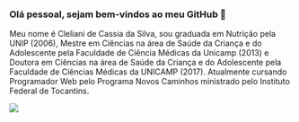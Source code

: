 ### Olá pessoal, sejam bem-vindos ao meu GitHub 👋

Meu nome é Cleliani de Cassia da Silva, sou graduada em Nutrição pela UNIP (2006), Mestre em Ciências na área de Saúde da Criança e do Adolescente pela Faculdade de Ciência Médicas da Unicamp (2013) e Doutora em Ciências na área de Saúde da Criança e do Adolescente pela Faculdade de Ciências Médicas da UNICAMP (2017). Atualmente cursando Programador Web pelo Programa Novos Caminhos ministrado pelo Instituto Federal de Tocantins.

![](https://github-readme-stats.vercel.app/api?username=clelianidecdasilva)

<!--
**clelianidecdasilva/clelianidecdasilva** is a ✨ _special_ ✨ repository because its `README.md` (this file) appears on your GitHub profile.

Here are some ideas to get you started:

- 🔭 I’m currently working on ...
- 🌱 I’m currently learning ...
- 👯 I’m looking to collaborate on ...
- 🤔 I’m looking for help with ...
- 💬 Ask me about ...
- 📫 How to reach me: ...
- 😄 Pronouns: ...
- ⚡ Fun fact: ...
-->
